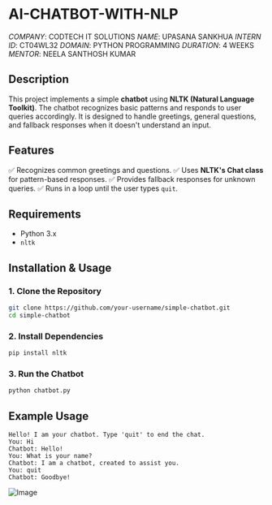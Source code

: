 # AI-CHATBOT-WITH-NLP
*COMPANY*: CODTECH IT SOLUTIONS
*NAME*: UPASANA SANKHUA
*INTERN ID*: CT04WL32
*DOMAIN*: PYTHON PROGRAMMING
*DURATION*: 4 WEEKS
*MENTOR*: NEELA SANTHOSH KUMAR

## Description
This project implements a simple **chatbot** using **NLTK (Natural Language Toolkit)**. The chatbot recognizes basic patterns and responds to user queries accordingly. It is designed to handle greetings, general questions, and fallback responses when it doesn't understand an input.

## Features
✅ Recognizes common greetings and questions.
✅ Uses **NLTK's Chat class** for pattern-based responses.
✅ Provides fallback responses for unknown queries.
✅ Runs in a loop until the user types `quit`.

## Requirements
- Python 3.x
- `nltk`

## Installation & Usage

### 1. Clone the Repository
```bash
git clone https://github.com/your-username/simple-chatbot.git
cd simple-chatbot
```

### 2. Install Dependencies
```bash
pip install nltk
```

### 3. Run the Chatbot
```bash
python chatbot.py
```

## Example Usage
```
Hello! I am your chatbot. Type 'quit' to end the chat.
You: Hi
Chatbot: Hello!
You: What is your name?
Chatbot: I am a chatbot, created to assist you.
You: quit
Chatbot: Goodbye!
```
![Image](https://github.com/user-attachments/assets/16c47195-200b-4ab4-81fd-5c7fd617e00d)
